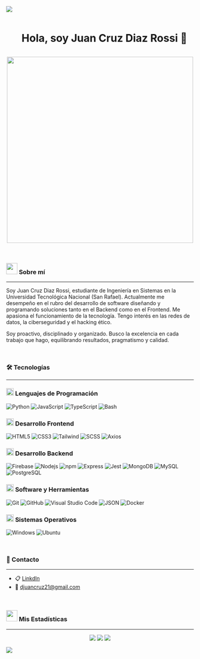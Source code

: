 <!--divisor horizontal con gradiente-->
<img src="https://user-images.githubusercontent.com/73097560/115834477-dbab4500-a447-11eb-908a-139a6edaec5c.gif">

<!--h1 sin borde inferior -->

<div id="user-content-toc">
  <ul align="center">
    <summary><h1 style="display: inline-block">Hola, soy Juan Cruz Diaz Rossi 👋</h1></summary>
  </ul>
</div>

<p align="center">
  <img src="https://img.freepik.com/vector-premium/codigo-programacion-fondo-codificacion-o-hacker-icono-codigo-programacion-hecho-codigo-binario_127544-815.jpg?semt=ais_hybrid&w=740" width="500px">
</p>

<br>

<!-- Sobre mí -->

### <picture> <img src = "https://github.com/7oSkaaa/7oSkaaa/blob/main/Images/about_me.gif?raw=true" width = 30px> </picture> Sobre mí
---

<p align="left">
  Soy Juan Cruz Diaz Rossi, estudiante de Ingeniería en Sistemas en la Universidad Tecnológica Nacional (San Rafael). 
  Actualmente me desempeño en el rubro del desarrollo de software diseñando y programando soluciones tanto en el Backend como en el Frontend. 
  Me apasiona el funcionamiento de la tecnología. Tengo interés en las redes de datos, la ciberseguridad y el hacking ético.
</p>

<p align="left">
  Soy proactivo, disciplinado y organizado. Busco la excelencia en cada trabajo que hago, equilibrando resultados, pragmatismo y calidad. 
</p>


<br>

### 🛠️ Tecnologías
---

### <picture> <img src = "https://github.com/7oSkaaa/7oSkaaa/blob/main/Images/Programming_Languages.gif?raw=true" width = 20px> </picture> Lenguajes de Programación

![Python](https://img.shields.io/badge/Python-3776AB?style=flat-square&logo=Python&logoColor=white)
![JavaScript](https://img.shields.io/badge/-JavaScript-000?&logo=JavaScript)
![TypeScript](https://img.shields.io/badge/-TypeScript-000?&logo=TypeScript&logoColor=007ACC)
![Bash](https://img.shields.io/badge/-Bash-000?&logo=GNU-Bash)


### <picture> <img src = "https://github.com/7oSkaaa/7oSkaaa/blob/main/Images/Front_End.gif?raw=true" width = 20px> </picture> Desarrollo Frontend

![HTML5](https://img.shields.io/badge/HTML-E34F26?style=flat-square&logo=HTML5&logoColor=white)
![CSS3](https://img.shields.io/badge/CSS-1572B6?style=flat-square&logo=CSS3&logoColor=white)
![Tailwind](https://img.shields.io/badge/Tailwind-blue?&logo=Tailwind)
![SCSS](https://img.shields.io/badge/-SCSS-000?&logo=Sass)
![Axios](https://img.shields.io/badge/Axios-5A29E4?style=flat-square&logo=Axios&logoColor=white)


### <picture> <img src = "https://github.com/7oSkaaa/7oSkaaa/blob/main/Images/Front_End.gif?raw=true" width = 20px>  </picture> Desarrollo Backend

![Firebase](https://img.shields.io/badge/-Firebase-FFCA28?style=flat-square&logo=firebase&logoColor=ffffff)
![Nodejs](https://img.shields.io/badge/-Nodejs-green?style=flat&logo=Node.js)
![npm](https://img.shields.io/badge/npm-CB3837?style=flat-square&logo=npm&logoColor=white)
![Express](https://img.shields.io/badge/-Express-black?&logo=Express)
![Jest](https://img.shields.io/badge/-Jest-000?&logo=Jest)
![MongoDB](https://img.shields.io/badge/-MongoDB-FCA121?style=flat&logo=mongodb)
![MySQL](https://img.shields.io/badge/MySQL-4479A1?style=flat-square&logo=MySQL&logoColor=white)
![PostgreSQL](https://img.shields.io/badge/-PostgreSQL-000?&logo=PostgreSQL)


### <picture> <img src = "https://github.com/7oSkaaa/7oSkaaa/blob/main/Images/Software_Tools.gif?raw=true" width = 20px> </picture> Software y Herramientas

![Git](https://img.shields.io/badge/Git-F05032?style=flat-square&logo=Git&logoColor=white)
![GitHub](https://img.shields.io/badge/GitHub-181717?style=flat-square&logo=GitHub&logoColor=white)
![Visual Studio Code](https://img.shields.io/badge/Visual_Studio_Code-007ACC?style=flat-square&logo=Visual-Studio-Code&logoColor=white)
![JSON](https://img.shields.io/badge/JSON-000000?style=flat-square&logo=JSON&logoColor=white)
![Docker](https://img.shields.io/badge/-Docker-black?style=flat&logo=docker)




### <picture> <img src = "https://github.com/7oSkaaa/7oSkaaa/blob/main/Images/OS.gif?raw=true" width = 20px> </picture> Sistemas Operativos

![Windows](https://img.shields.io/badge/Windows-0078D6?style=flat-square&logo=Windows&logoColor=white)
![Ubuntu](https://img.shields.io/badge/Ubuntu-E95420?style=flat-square&logo=Ubuntu&logoColor=white)

<br>

### 📨 Contacto
---

- 📋 [LinkdIn](https://www.linkedin.com/in/juan-cruz-diaz-rossi-4a6656214/)
- 📧 [djuancruz21@gmail.com](mailto:djuancruz21@gmail.com)

<br>

### <picture> <img src = "https://github.com/7oSkaaa/7oSkaaa/blob/main/Images/Statistics.gif?raw=true" width = 30px> </picture> Mis Estadísticas
---

<!--- estadísticas (inicio) -->

<p align="center">
  <img src='https://github-readme-stats.vercel.app/api?username=juanku21&icons=true&theme=radical&count_private=true&include_all_commits=true'>
  <img src='https://github-readme-stats.vercel.app/api/top-langs/?username=juanku21&layout=compact&theme=radical'>
  <img src='https://github-readme-streak-stats.herokuapp.com/?user=juanku21&theme=radical&include_all_commits=true&count_private=true'>
</p>        

<!--- estadísticas (fin) -->

<!--divisor horizontal con gradiente-->
<img src="https://user-images.githubusercontent.com/73097560/115834477-dbab4500-a447-11eb-908a-139a6edaec5c.gif">
